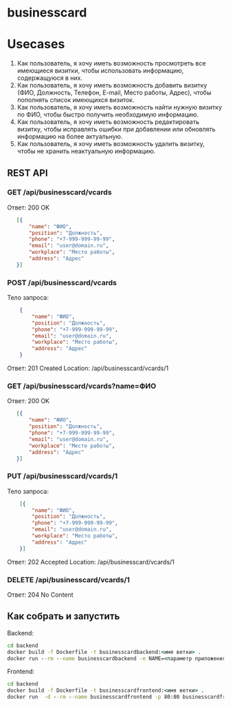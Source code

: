 # businesscard

# Usecases

1. Как пользователь, я хочу иметь возможность просмотреть все имеющиеся визитки, чтобы использовать информацию, содержащуюся в них.
1. Как пользователь, я хочу иметь возможность добавить визитку (ФИО, Должность, Телефон, E-mail, Место работы, Адрес), чтобы пополнять список имеющихся визиток.
1. Как пользователь, я хочу иметь возможность найти нужную визитку по ФИО, чтобы быстро получить необходимую информацию.
1. Как пользователь, я хочу иметь возможность редактировать визитку, чтобы исправлять ошибки при добавлении или обновлять информацию на более актуальную.
1. Как пользователь, я хочу иметь возможность удалить визитку, чтобы не хранить неактуальную информацию.

## REST API

### GET /api/businesscard/vcards

Ответ: 200 OK
 ```json
    [{
        "name": "ФИО",
        "position": "Должность",
        "phone": "+7-999-999-99-99",
        "email": "user@domain.ru",
        "workplace": "Место работы",
        "address": "Адрес"
    }]
```

### POST /api/businesscard/vcards

Тело запроса:

```json
    {
        "name": "ФИО",
        "position": "Должность",
        "phone": "+7-999-999-99-99",
        "email": "user@domain.ru",
        "workplace": "Место работы",
        "address": "Адрес"
    }
```

Ответ: 201 Created
Location: /api/businesscard/vcards/1

### GET /api/businesscard/vcards?name=ФИО

Ответ: 200 OK
 ```json
    [{
        "name": "ФИО",
        "position": "Должность",
        "phone": "+7-999-999-99-99",
        "email": "user@domain.ru",
        "workplace": "Место работы",
        "address": "Адрес"
    }]
```

### PUT /api/businesscard/vcards/1

Тело запроса:

```json
    [{
        "name": "ФИО",
        "position": "Должность",
        "phone": "+7-999-999-99-99",
        "email": "user@domain.ru",
        "workplace": "Место работы",
        "address": "Адрес"
    }]
```

Ответ: 202 Accepted
Location: /api/businesscard/vcards/1

### DELETE /api/businesscard/vcards/1

Ответ: 204 No Content

## Как собрать и запустить

Backend:

```bat
cd backend
docker build -f Dockerfile -t businesscardbackend:<имя ветки> .
docker run --rm --name businesscardbackend -e NAME=<параметр приложения> businesscardbackend:<имя ветки>
```

Frontend:

```bat
cd backend
docker build -f Dockerfile -t businesscardfrontend:<имя ветки> .
docker run  -d --rm --name businesscardfrontend -p 80:80 businesscardfrontend:<имя ветки>
```